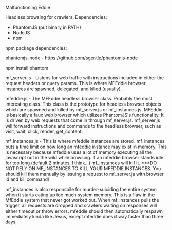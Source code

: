 Malfunctioning Eddie

Headless browsing for crawlers.
Dependencies:
- PhantomJS (put binary in PATH)
- NodeJS
- npm

npm package dependencies:

phantomjs-node - https://github.com/sgentle/phantomjs-node

npm install phantom

mf_server.js - Listens for web traffic with instructions included in either the request
headers or query params.  This is where MFEddie browser instances are spawned, delegated,
and killed (usually).

mfeddie.js - The MFEddie headless browser class.  Probably the most interesting class.
This class is the prototype for headless browser objects which are spawned and killed
by mf_server.js or mf_instances.js.  MFEddie is basically a faux web browser which 
utilizes PhantomJS's functionality.  It is driven by web requests that come in through
mf_server.js.  mf_server.js will forward instructions and commands to the headless browser,
such as visit, wait, click, render, get_content.

mf_instances.js - This is where mfeddie instances are stored.  mf_instances puts a time limit
on how long an mfeddie instance may exist in memory.  This is necessary because mfeddie
uses a lot of memory executing all the javascript out in the wild while browsing.  If
an mfeddie browser stands idle for too long (default 2 minutes, I think...) mf_instances 
will kill it.  ***DO NOT RELY ON MF_INSTANCES TO KILL YOUR MFEDDIE INSTANCES.  You should
kill them manually by issuing a request to mf_server.js with browser id and kill commandl

mf_instances is also responsbile for murder-suiciding the entire system when it starts
eating up too much system memory.  This is a flaw in the MfEddie system that never got worked
out.  When mf_instances pulls the trigger, all requests are dropped and crawlers waiting on
responses will either timeout or throw errors.  mfeddie should then automatically respawn immediately
kinda like Jesus, except mfeddie does it way faster than three days.
